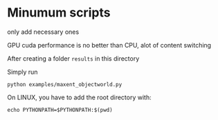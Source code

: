 # Minumum scripts 

only add necessary ones

GPU cuda performance is no better than CPU, alot of content switching

After creating a folder  ```results``` in this directory

Simply run

```python examples/maxent_objectworld.py```

On LINUX, you have to add the root directory with:

```echo PYTHONPATH=$PYTHONPATH:$(pwd)```